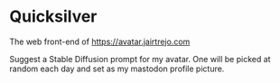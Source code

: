 # Quicksilver

The web front-end of https://avatar.jairtrejo.com

Suggest a Stable Diffusion prompt for my avatar. One will be picked at random
each day and set as my mastodon profile picture.
